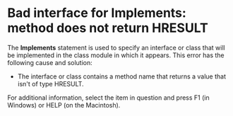 
# Bad interface for Implements: method does not return HRESULT

The  **Implements** statement is used to specify an interface or class that will be implemented in the class module in which it appears. This error has the following cause and solution:



- The interface or class contains a method name that returns a value that isn't of type HRESULT.
    

For additional information, select the item in question and press F1 (in Windows) or HELP (on the Macintosh).
